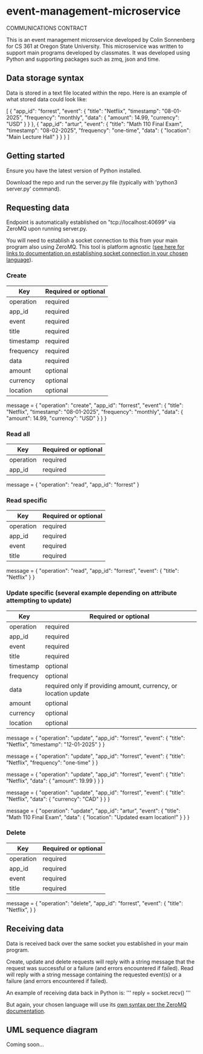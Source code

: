 # event-management-microservice

COMMUNICATIONS CONTRACT

This is an event management microservice developed by Colin Sonnenberg for CS 361 at Oregon State University.  This microservice was written to support main programs developed by classmates.  It was developed using Python and supporting packages such as zmq, json and time.

## Data storage syntax

Data is stored in a text file located within the repo.  Here is an example of what stored data could look like:

[
    {
      "app_id": "forrest",
      "event": {
          "title": "Netflix",
          "timestamp": "08-01-2025",
          "frequency": "monthly",
          "data": {
              "amount": 14.99,
              "currency": "USD"
          }
      }
    },
    {
      "app_id": "artur",
      "event": {
        "title": "Math 110 Final Exam",
        "timestamp": "08-02-2025",
        "frequency": "one-time",
        "data": {
            "location": "Main Lecture Hall"
        }
      }
    }
]

## Getting started

Ensure you have the latest version of Python installed.

Download the repo and run the server.py file (typically with 'python3 server.py' command).

## Requesting data

Endpoint is automatically established on "tcp://localhost:40699" via ZeroMQ upon running server.py.

You will need to establish a socket connection to this from your main program also using ZeroMQ.  This tool is platform agnostic ([see here for links to documentation on establishing socket connection in your chosen language](https://zeromq.org/get-started/)).

### Create

| Key | Required or optional |
| --- | --- |
| operation | required |
| app_id | required|
| event | required |
| title | required |
| timestamp | required |
| frequency | required |
| data | required |
| amount | optional |
| currency | optional |
| location | optional |

message = {
    "operation": "create",
    "app_id": "forrest",
    "event": {
        "title": "Netflix",
        "timestamp": "08-01-2025",
        "frequency": "monthly",
        "data": {
            "amount": 14.99,
            "currency": "USD"
        }
    }
}

### Read all

| Key | Required or optional |
| --- | --- |
| operation | required |
| app_id | required|

message = {
    "operation": "read",
    "app_id": "forrest"
}

### Read specific

| Key | Required or optional |
| --- | --- |
| operation | required |
| app_id | required|
| event | required |
| title | required |

message = {
    "operation": "read",
    "app_id": "forrest",
    "event": {
        "title": "Netflix"
    }
}

### Update specific (several example depending on attribute attempting to update)

| Key | Required or optional |
| --- | --- |
| operation | required |
| app_id | required|
| event | required |
| title | required |
| timestamp | optional |
| frequency | optional |
| data | required only if providing amount, currency, or location update |
| amount | optional |
| currency | optional |
| location | optional |

message = {
    "operation": "update",
    "app_id": "forrest",
    "event": {
        "title": "Netflix",
        "timestamp": "12-01-2025"
    }
}

message = {
    "operation": "update",
    "app_id": "forrest",
    "event": {
        "title": "Netflix",
        "frequency": "one-time"
    }
}

message = {
    "operation": "update",
    "app_id": "forrest",
    "event": {
        "title": "Netflix",
        "data": {
            "amount": 19.99
        }
    }
}

message = {
    "operation": "update",
    "app_id": "forrest",
    "event": {
        "title": "Netflix",
        "data": {
            "currency": "CAD"
        }
    }
}

message = {
    "operation": "update",
    "app_id": "artur",
    "event": {
        "title": "Math 110 Final Exam",
        "data": {
            "location": "Updated exam location!" 
        }
    }
}

### Delete

| Key | Required or optional |
| --- | --- |
| operation | required |
| app_id | required|
| event | required |
| title | required |

message = {
    "operation": "delete",
    "app_id": "forrest",
    "event": {
        "title": "Netflix",
    }
}

## Receiving data
Data is received back over the same socket you established in your main program.

Create, update and delete requests will reply with a string message that the request was successful or a failure (and errors encountered if failed).
Read will reply with a string message containing the requested event(s) or a failure (and errors encountered if failed).

An example of receiving data back in Python is:
'''
reply = socket.recv()
'''

But again, your chosen language will use its [own syntax per the ZeroMQ documentation](https://zeromq.org/get-started/).

## UML sequence diagram

Coming soon...

